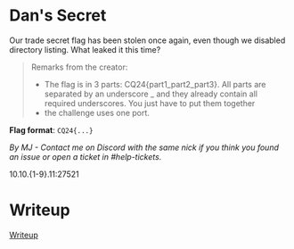 # Dan's Secret

Our trade secret flag has been stolen once again, even though we disabled directory listing. What leaked it this time?

> Remarks from the creator:
> * The flag is in 3 parts: CQ24{part1_part2_part3}. All parts are separated by an underscore _ and they already contain all required underscores. You just have to put them together
> * the challenge uses one port.


**Flag format**: `CQ24{...}`

*By MJ - Contact me on Discord with the same nick if you think you found an issue or open a ticket in #help-tickets.*

10.10.{1-9}.11:27521

# Writeup

[Writeup](WRITEUP.md)
